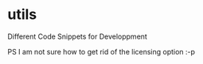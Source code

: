 # utils
Different Code Snippets for Developpment


PS I am not sure how to get rid of the licensing option :-p

